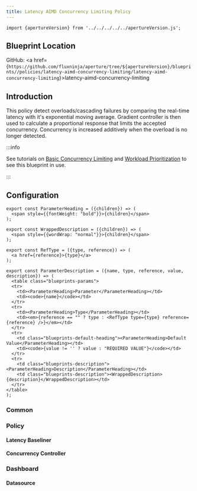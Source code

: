 ```yaml
---
title: Latency AIMD Concurrency Limiting Policy
---
```


```mdx-code-block
import {apertureVersion} from '../../../../../apertureVersion.js';
```

## Blueprint Location

GitHub: <a
href={`https://github.com/fluxninja/aperture/tree/${apertureVersion}/blueprints//policies/latency-aimd-concurrency-limiting/latency-aimd-concurrency-limiting`}>latency-aimd-concurrency-limiting</a>

## Introduction

This policy detect overloads/cascading failures by comparing the real-time
latency with it's exponential moving average. Gradient controller is then used
to calculate a proportional response that limits the accepted concurrency.
Concurrency is increased additively when the overload is no longer detected.

:::info

See tutorials on
[Basic Concurrency Limiting](/tutorials/integrations/flow-control/concurrency-limiting/basic-concurrency-limiting.md)
and
[Workload Prioritization](/tutorials/integrations/flow-control/concurrency-limiting/workload-prioritization.md)
to see this blueprint in use.

:::

## Configuration

<!-- Configuration Marker -->

```mdx-code-block
export const ParameterHeading = ({children}) => (
  <span style={{fontWeight: "bold"}}>{children}</span>
);

export const WrappedDescription = ({children}) => (
  <span style={{wordWrap: "normal"}}>{children}</span>
);

export const RefType = ({type, reference}) => (
  <a href={reference}>{type}</a>
);

export const ParameterDescription = ({name, type, reference, value, description}) => (
  <table class="blueprints-params">
  <tr>
    <td><ParameterHeading>Parameter</ParameterHeading></td>
    <td><code>{name}</code></td>
  </tr>
  <tr>
    <td><ParameterHeading>Type</ParameterHeading></td>
    <td><em>{reference == "" ? type : <RefType type={type} reference={reference} />}</em></td>
  </tr>
  <tr>
    <td class="blueprints-default-heading"><ParameterHeading>Default Value</ParameterHeading></td>
    <td><code>{value != '' ? value : "REQUIRED VALUE"}</code></td>
  </tr>
  <tr>
    <td class="blueprints-description"><ParameterHeading>Description</ParameterHeading></td>
    <td class="blueprints-description"><WrappedDescription>{description}</WrappedDescription></td>
  </tr>
</table>
);
```

<h3 class="blueprints-h3">Common</h3>

<ParameterDescription
    name="common.policy_name"
    type="string"
    reference=""
    value=''
    description='Name of the policy.' />

<h3 class="blueprints-h3">Policy</h3>

<ParameterDescription
    name="policy.flux_meter"
    type="aperture.spec.v1.FluxMeter"
    reference="../../spec#v1-flux-meter"
    value=''
    description='Flux Meter.' />

<ParameterDescription
    name="policy.classifiers"
    type="[]aperture.spec.v1.Classifier"
    reference="../../spec#v1-classifier"
    value=''
    description='List of classification rules.' />

<ParameterDescription
    name="policy.components"
    type="[]aperture.spec.v1.Component"
    reference="../../spec#v1-component"
    value=''
    description='List of additional circuit components.' />

<h4 class="blueprints-h4">Latency Baseliner</h4>

<ParameterDescription
    name="policy.latency_baseliner.ema"
    type="aperture.spec.v1.EMAParameters"
    reference="../../spec#v1-e-m-a-parameters"
    value=''
    description='EMA parameters.' />

<ParameterDescription
    name="policy.latency_baseliner.latency_tolerance_multiplier"
    type="float64"
    reference=""
    value=''
    description='Tolerance factor beyond which the service is considered to be in overloaded state. E.g. if EMA of latency is 50ms and if Tolerance is 1.1, then service is considered to be in overloaded state if current latency is more than 55ms.' />

<ParameterDescription
    name="policy.latency_baseliner.latency_ema_limit_multiplier"
    type="float64"
    reference=""
    value=''
    description='Current latency value is multiplied with this factor to calculate maximum envelope of Latency EMA.' />

<h4 class="blueprints-h4">Concurrency Controller</h4>

<ParameterDescription
    name="policy.concurrency_controller.flow_selector"
    type="aperture.spec.v1.FlowSelector"
    reference="../../spec#v1-flow-selector"
    value=''
    description='Concurrency Limiter flow selector.' />

<ParameterDescription
    name="policy.concurrency_controller.scheduler"
    type="aperture.spec.v1.SchedulerParameters"
    reference="../../spec#v1-scheduler-parameters"
    value=''
    description='Scheduler parameters.' />

<ParameterDescription
    name="policy.concurrency_controller.gradient"
    type="aperture.spec.v1.GradientControllerParameters"
    reference="../../spec#v1-gradient-controller-parameters"
    value=''
    description='Gradient Controller parameters.' />

<ParameterDescription
    name="policy.concurrency_controller.alerter"
    type="aperture.spec.v1.AlerterParameters"
    reference="../../spec#v1-alerter-parameters"
    value=''
    description='Whether tokens for workloads are computed dynamically or set statically by the user.' />

<ParameterDescription
    name="policy.concurrency_controller.concurrency_limit_multiplier"
    type="float64"
    reference=""
    value=''
    description='Current accepted concurrency is multiplied with this number to dynamically calculate the upper concurrency limit of a Service during normal (non-overload) state. This protects the Service from sudden spikes.' />

<ParameterDescription
    name="policy.concurrency_controller.concurrency_linear_increment"
    type="float64"
    reference=""
    value=''
    description='Linear increment to concurrency in each execution tick when the system is not in overloaded state.' />

<ParameterDescription
    name="policy.concurrency_controller.concurrency_sqrt_increment_multiplier"
    type="float64"
    reference=""
    value=''
    description='Scale factor to multiply square root of current accepted concurrrency. This, along with concurrency_linear_increment helps calculate overall concurrency increment in each tick. Concurrency is rapidly ramped up in each execution cycle during normal (non-overload) state (integral effect).' />

<ParameterDescription
    name="policy.concurrency_controller.dynamic_config"
    type="aperture.v1.LoadActuatorDynamicConfig"
    reference=""
    value=''
    description='Dynamic configuration for concurrency controller.' />

<h3 class="blueprints-h3">Dashboard</h3>

<ParameterDescription
    name="dashboard.refresh_interval"
    type="string"
    reference=""
    value=''
    description='Refresh interval for dashboard panels.' />

<h4 class="blueprints-h4">Datasource</h4>

<ParameterDescription
    name="dashboard.datasource.name"
    type="string"
    reference=""
    value=''
    description='Datasource name.' />

<ParameterDescription
    name="dashboard.datasource.filter_regex"
    type="string"
    reference=""
    value=''
    description='Datasource filter regex.' />
